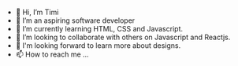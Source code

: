 - 👋 Hi, I’m Timi
- 👀 I’m an aspiring software developer
- 🌱 I’m currently learning HTML, CSS and Javascript.
- 💞️ I’m looking to collaborate with others on Javascript and Reactjs.
- 👀 I'm looking forward to learn more about designs.
- 📫 How to reach me ...

<!---
Oluwatimilehinaluko/Oluwatimilehinaluko is a ✨ special ✨ repository because its `README.md` (this file) appears on your GitHub profile.
You can click the Preview link to take a look at your changes.
--->
